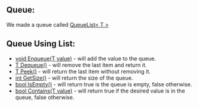 ## Queue:
We made a queue called [QueueList< T >](https://github.com/Daniel-WORK-GH/teaching_data_structures/blob/master/teaching_data_structures/Queue/QueueList.cs)

## Queue Using List:
- [void Enqueue(T value)](https://github.com/Daniel-WORK-GH/teaching_data_structures/blob/ee30446f6bcc23409bbf0f0c77598d4fc5c76449/teaching_data_structures/Queue/QueueList.cs#L15) -
  will add the value to the queue.
- [T Dequeue()](https://github.com/Daniel-WORK-GH/teaching_data_structures/blob/ee30446f6bcc23409bbf0f0c77598d4fc5c76449/teaching_data_structures/Queue/QueueList.cs#L31) -
  will remove the last item and return it.
- [T Peek()](https://github.com/Daniel-WORK-GH/teaching_data_structures/blob/ee30446f6bcc23409bbf0f0c77598d4fc5c76449/teaching_data_structures/Queue/QueueList.cs#L44) -
  will return the last item without removing it.
- [int GetSize()](https://github.com/Daniel-WORK-GH/teaching_data_structures/blob/ee30446f6bcc23409bbf0f0c77598d4fc5c76449/teaching_data_structures/Queue/QueueList.cs#L55) -
  will return the size of the queue.
- [bool IsEmpty()](https://github.com/Daniel-WORK-GH/teaching_data_structures/blob/ee30446f6bcc23409bbf0f0c77598d4fc5c76449/teaching_data_structures/Queue/QueueList.cs#L60) -
  will return true is the queue is empty, false otherwise.
- [bool Contains(T value)](https://github.com/Daniel-WORK-GH/teaching_data_structures/blob/ee30446f6bcc23409bbf0f0c77598d4fc5c76449/teaching_data_structures/Queue/QueueList.cs#L65) -
  will return true if the desired value is in the queue, false otherwise.
